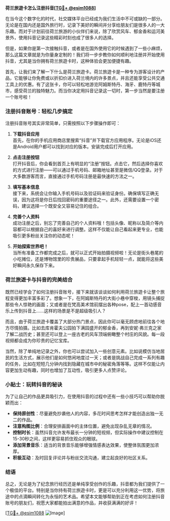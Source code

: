 **荷兰旅遊卡怎么注册抖音[[TG💪+ @esim1088](https://t.me/s/esim1088)]**

在当今这个数字化的时代，社交媒体平台已经成为我们生活中不可或缺的一部分。无论是在国内还是国外旅行时，记录下美好的瞬间并分享给朋友们是很多人的一大乐趣。而对于计划前往荷兰旅游的小伙伴们来说，除了欣赏风车、郁金香和运河美景外，使用抖音记录这些精彩时刻也成了很多人的选择。

但是，如果你是第一次接触抖音，或者是在国外使用它的时候遇到了一些小麻烦，那么这篇文章就是为你量身定制的！我们将一步步教你如何顺利地注册并开始使用抖音，尤其是当你拥有荷兰旅遊卡时，这种体验会更加便捷有趣。

首先，让我们来了解一下什么是荷兰旅遊卡。荷兰旅遊卡是一种专为游客设计的产品，它能够让你免费或以折扣价进入荷兰境内的许多景点，并且还能享受公共交通工具上的优惠。有了这张卡，你可以轻松地游览阿姆斯特丹、海牙、鹿特丹等城市，感受荷兰的独特魅力。而当你决定用抖音记录这一切时，第一步当然是要注册一个账号啦！

### 注册抖音账号：轻松几步搞定

注册抖音账号其实非常简单，只需按照以下步骤操作即可：

1. **下载抖音应用**  
   首先，在你的手机应用商店里搜索“抖音”并下载官方应用程序。无论是iOS还是Android用户都可以找到对应的版本。安装完成后打开应用。

2. **点击注册按钮**  
   打开抖音后，你会看到首页上有明显的“注册”按钮。点击它，然后选择你喜欢的方式进行注册——可以通过手机号码、邮箱地址甚至是微信/QQ登录。对于大多数游客而言，直接通过手机号码注册是最快速的方法之一。

3. **填写基本信息**  
   接下来，系统会让你输入手机号码以及验证码来验证身份。确保填写正确无误，因为这将是你日后找回密码的重要途径之一。此外，还需要设置一个密码，建议选择一个既安全又容易记住的组合。

4. **完善个人资料**  
   成功注册之后，别忘了完善自己的个人资料哦！包括头像、昵称以及简介等内容都可以根据自己的喜好来进行调整。这样不仅能让自己看起来更专业，也能吸引更多粉丝关注你的动态呢！

5. **开始探索世界吧！**  
   当所有准备工作都完成之后，就可以正式开始拍摄视频啦！无论是街头巷尾的小吃摊位，还是博物馆里的珍贵展品，只要拿起手机轻轻一点，就能将这些美好瞬间永久保存下来。

### 荷兰旅遊卡与抖音的完美结合

既然已经学会了如何注册抖音账号，接下来就该谈谈如何利用荷兰旅遊卡让整个旅程变得更加丰富多彩了。想象一下，在阿姆斯特丹的大街小巷中穿梭，用镜头捕捉那些令人惊艳的画面；又或者是在梵高美术馆前摆出各种pose，配上一首动感音乐上传到抖音上……这样的场景是不是超级吸引人？

而且，由于荷兰旅遊卡覆盖了大部分热门景点，因此你可以毫无顾虑地前往各个地方尽情拍摄。比如去库肯霍夫公园拍下满园盛开的郁金香，再到安妮·弗兰克之家了解二战历史；甚至还可以登上一座古老的风车顶端俯瞰整个村庄的风貌。每一段视频都会成为你珍贵的记忆宝库。

当然，除了单纯地记录之外，你也可以尝试加入一些创意元素。比如说模仿当地居民的生活方式，展示他们是如何悠闲地度过一天；或者是挑战自己完成一系列有趣的任务，比如在短短几分钟内找到隐藏在城市中的秘密角落等等。这样不仅能让内容更加生动有趣，同时也增加了互动性，吸引更多人点赞评论。

### 小贴士：玩转抖音的秘诀

为了让自己的作品更具吸引力，在使用抖音的过程中还有一些小技巧可以帮助你脱颖而出：

- **保持原创性**：尽量避免抄袭他人的内容，多花时间思考怎样才能创造出独一无二的作品。
- **注意构图比例**：合理安排画面中的主体位置，避免出现杂乱无章的情况。
- **控制时长**：虽然抖音允许发布最长一分钟的短视频，但实际操作中建议控制在15-30秒之间，这样更容易抓住观众的眼球。
- **添加背景音乐**：适当的背景音乐能够增强情感表达效果，使整体氛围更加浓厚。
- **积极互动**：及时回复评论并与粉丝交流沟通，建立起良好的社区关系。

### 结语

总之，无论是为了纪念旅行经历还是单纯享受创作的乐趣，抖音都为我们提供了一个极佳的平台。特别是当你持有荷兰旅遊卡时，更是可以充分利用这一优势，将旅途中的点滴瞬间转化为永恒的艺术品。希望本文能够帮助到正在考虑如何注册抖音账号的朋友们，祝愿大家都能拍出满意的作品，并收获满满的好评！

[[TG💪+ @esim1088](https://t.me/s/esim1088) ![Image](https://i.postimg.cc/4NQfJmqS/Snipaste-2025-05-13-00-14-12.png)]